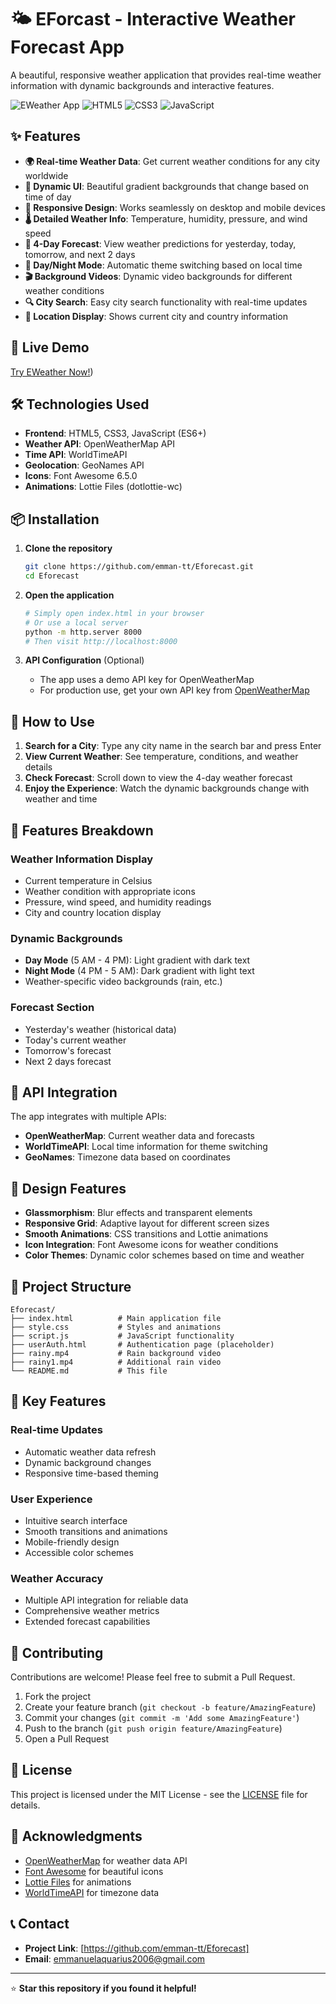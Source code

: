 # 🌤️ EForcast - Interactive Weather Forecast App

A beautiful, responsive weather application that provides real-time weather information with dynamic backgrounds and interactive features.

![EWeather App](https://img.shields.io/badge/Weather-App-blue?style=for-the-badge&logo=weather)
![HTML5](https://img.shields.io/badge/HTML5-E34F26?style=for-the-badge&logo=html5&logoColor=white)
![CSS3](https://img.shields.io/badge/CSS3-1572B6?style=for-the-badge&logo=css3&logoColor=white)
![JavaScript](https://img.shields.io/badge/JavaScript-F7DF1E?style=for-the-badge&logo=javascript&logoColor=black)

## ✨ Features

- **🌍 Real-time Weather Data**: Get current weather conditions for any city worldwide
- **🎨 Dynamic UI**: Beautiful gradient backgrounds that change based on time of day
- **📱 Responsive Design**: Works seamlessly on desktop and mobile devices
- **🌡️ Detailed Weather Info**: Temperature, humidity, pressure, and wind speed
- **📅 4-Day Forecast**: View weather predictions for yesterday, today, tomorrow, and next 2 days
- **🌙 Day/Night Mode**: Automatic theme switching based on local time
- **🎬 Background Videos**: Dynamic video backgrounds for different weather conditions
- **🔍 City Search**: Easy city search functionality with real-time updates
- **📍 Location Display**: Shows current city and country information

## 🚀 Live Demo

[Try EWeather Now!](https://emman-tt.github.io/Eforecast/))

## 🛠️ Technologies Used

- **Frontend**: HTML5, CSS3, JavaScript (ES6+)
- **Weather API**: OpenWeatherMap API
- **Time API**: WorldTimeAPI
- **Geolocation**: GeoNames API
- **Icons**: Font Awesome 6.5.0
- **Animations**: Lottie Files (dotlottie-wc)

## 📦 Installation

1. **Clone the repository**
   ```bash
   git clone https://github.com/emman-tt/Eforecast.git
   cd Eforecast
   ```

2. **Open the application**
   ```bash
   # Simply open index.html in your browser
   # Or use a local server
   python -m http.server 8000
   # Then visit http://localhost:8000
   ```

3. **API Configuration** (Optional)
   - The app uses a demo API key for OpenWeatherMap
   - For production use, get your own API key from [OpenWeatherMap](https://openweathermap.org/api)

## 🎯 How to Use

1. **Search for a City**: Type any city name in the search bar and press Enter
2. **View Current Weather**: See temperature, conditions, and weather details
3. **Check Forecast**: Scroll down to view the 4-day weather forecast
4. **Enjoy the Experience**: Watch the dynamic backgrounds change with weather and time

## 📱 Features Breakdown

### Weather Information Display
- Current temperature in Celsius
- Weather condition with appropriate icons
- Pressure, wind speed, and humidity readings
- City and country location display

### Dynamic Backgrounds
- **Day Mode** (5 AM - 4 PM): Light gradient with dark text
- **Night Mode** (4 PM - 5 AM): Dark gradient with light text
- Weather-specific video backgrounds (rain, etc.)

### Forecast Section
- Yesterday's weather (historical data)
- Today's current weather
- Tomorrow's forecast
- Next 2 days forecast

## 🔧 API Integration

The app integrates with multiple APIs:

- **OpenWeatherMap**: Current weather data and forecasts
- **WorldTimeAPI**: Local time information for theme switching
- **GeoNames**: Timezone data based on coordinates

## 🎨 Design Features

- **Glassmorphism**: Blur effects and transparent elements
- **Responsive Grid**: Adaptive layout for different screen sizes
- **Smooth Animations**: CSS transitions and Lottie animations
- **Icon Integration**: Font Awesome icons for weather conditions
- **Color Themes**: Dynamic color schemes based on time and weather

## 📁 Project Structure

```
Eforecast/
├── index.html          # Main application file
├── style.css           # Styles and animations
├── script.js           # JavaScript functionality
├── userAuth.html       # Authentication page (placeholder)
├── rainy.mp4           # Rain background video
├── rainy1.mp4          # Additional rain video
└── README.md           # This file
```

## 🌟 Key Features

### Real-time Updates
- Automatic weather data refresh
- Dynamic background changes
- Responsive time-based theming

### User Experience
- Intuitive search interface
- Smooth transitions and animations
- Mobile-friendly design
- Accessible color schemes

### Weather Accuracy
- Multiple API integration for reliable data
- Comprehensive weather metrics
- Extended forecast capabilities

## 🤝 Contributing

Contributions are welcome! Please feel free to submit a Pull Request.

1. Fork the project
2. Create your feature branch (`git checkout -b feature/AmazingFeature`)
3. Commit your changes (`git commit -m 'Add some AmazingFeature'`)
4. Push to the branch (`git push origin feature/AmazingFeature`)
5. Open a Pull Request

## 📄 License

This project is licensed under the MIT License - see the [LICENSE](LICENSE) file for details.

## 🙏 Acknowledgments

- [OpenWeatherMap](https://openweathermap.org/) for weather data API
- [Font Awesome](https://fontawesome.com/) for beautiful icons
- [Lottie Files](https://lottiefiles.com/) for animations
- [WorldTimeAPI](http://worldtimeapi.org/) for timezone data

## 📞 Contact

- **Project Link**: [https://github.com/emman-tt/Eforecast]
- **Email**: emmanuelaquarius2006@gmail.com

---

⭐ **Star this repository if you found it helpful!**
